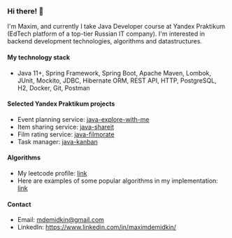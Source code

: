 ### Hi there! 👋

I'm Maxim, and currently I take Java Developer course 
at Yandex Praktikum (EdTech platform of a top-tier Russian IT company). 
I'm interested in backend development technologies, algorithms and 
datastructures.

#### My technology stack
* Java 11+, Spring Framework, Spring Boot, Apache Maven, Lombok, JUnit, 
Mockito, JDBC, Hibernate ORM, REST API, HTTP, PostgreSQL, H2, 
Docker, Git, Postman

#### Selected Yandex Praktikum projects
- Event planning service: [java-explore-with-me](https://github.com/mdemidkin1992/java-explore-with-me)
- Item sharing service: [java-shareit](https://github.com/mdemidkin1992/java-shareit)
- Film rating service: [java-filmorate](https://github.com/mdemidkin1992/java-filmorate)
- Task manager: [java-kanban](https://github.com/mdemidkin1992/java-kanban)

#### Algorithms
- My leetcode profile: [link](https://leetcode.com/mdemidkin/)
- Here are examples of some popular algorithms in my implementation: [link]()

#### Contact
- Email: mdemidkin@gmail.com
- LinkedIn: https://www.linkedin.com/in/maximdemidkin/
